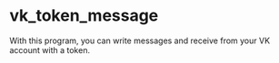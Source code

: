 # vk_token_message

With this program, you can write messages and receive from your VK account with a token.